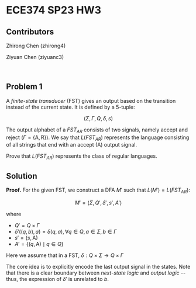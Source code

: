 # ECE374 SP23 HW3

## Contributors

Zhirong Chen (zhirong4)

Ziyuan Chen (ziyuanc3)

<br>

## Problem 1

A *finite-state transducer* (FST) gives an output based on the transition instead of the current state. It is defined by a 5-tuple:

$$ (\Sigma, \Gamma, Q, \delta, s) $$

The output alphabet of a $FST_{AR}$ consists of two signals, namely accept and reject ($\Gamma = \{\textrm{A}, \textrm{R}\}$). We say that $L(FST_{AR})$ represents the language consisting of all strings that end with an accept ($\textrm{A}$) output signal.

Prove that $L(FST_{AR})$ represents the class of regular languages.



## Solution

**Proof.** For the given FST, we construct a DFA $M'$ such that $L(M') = L(FST_{AR})$:

$$ M' = (\Sigma, Q', \delta', s', A') $$

where
- $Q' = Q \times \Gamma$
- $\delta'((q, b), a) = \delta(q, a), \forall q \in Q, a \in \Sigma, b \in \Gamma$
- $s' = (s, \textrm{A})$
- $A' = \{ (q, \textrm{A}) \mid q \in Q \}$

Here we assume that in a FST, $\delta: Q \times \Sigma \rightarrow Q \times \Gamma$

The core idea is to explicitly encode the last output signal in the states. Note that there is a clear boundary between *next-state logic* and *output logic* -- thus, the expression of $\delta'$ is unrelated to $b$.
